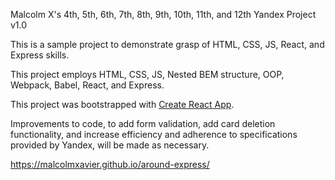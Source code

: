 Malcolm X's 4th, 5th, 6th, 7th, 8th, 9th, 10th, 11th, and 12th Yandex Project v1.0

This is a sample project to demonstrate grasp of HTML, CSS, JS, React, and Express skills.

This project employs HTML, CSS, JS, Nested BEM structure, OOP, Webpack, Babel, React, and Express.

This project was bootstrapped with [Create React App](https://github.com/facebook/create-react-app).

Improvements to code, to add form validation, add card deletion functionality, and increase efficiency and adherence to specifications provided by Yandex, will be made as necessary.

https://malcolmxavier.github.io/around-express/
